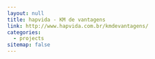 ```yaml
---
layout: null
title: hapvida - KM de vantagens
link: http://www.hapvida.com.br/kmdevantagens/
categories:
  - projects
sitemap: false
---
```

